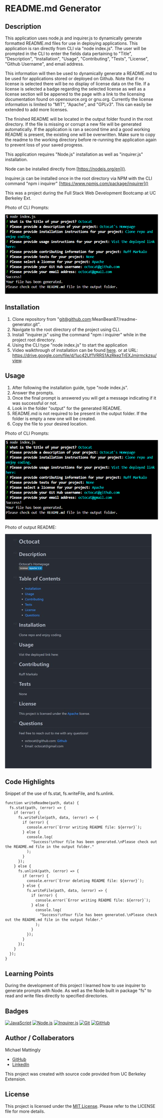 # README.md Generator

## Description

This application uses node.js and inquirer.js to dynamically generate formatted README.md files for use in deploying applications. This application is ran directly from CLI via "node index.js". The user will be prompted in the CLI to enter the fields data pertaining to "Title", "Description", "Installation", "Usage", "Contributing", "Tests", "License", "Github Username", and email address.

This information will then be used to dynamically generate a README.md to be used for applications stored or deployed on Github. Note that if no license is selected there will be no display of license data on the file.  If a license is selected a badge regarding the selected license as well as a license section will be appened to the page with a link to the licensing documentation found on opensource.org or gnu.org. Currently the license information is limited to "MIT", "Apache", and "GPLv3". This can easily be extended to add more licenses.

The finished README will be located in the output folder found in the root directory. If the file is missing or corrupt a new file will be generated automatically. If the application is ran a second time and a good working README is present, the existing one will be overwritten. Make sure to copy the readme to the working directory before re-running the application again to prevent loss of your saved progress.

This application requires "Node.js" installation as well as "inquirer.js" installation.

Node can be installed directly from [https://nodejs.org/en]().

Inquirer.js can be installed once in the root directory via NPM with the CLI command "npm i inquirer" [https://www.npmjs.com/package/inquirer]()

This was a project during the Full Stack Web Development Bootcamp at UC Berkeley Ext.

Photo of CLI Prompts:

![1689904247257](image/README/1689904247257.png)

## Installation

1. Clone repository from "git@github.com:MeanBean87/readme-generator.git".
2. Navigate to the root directory of the project using CLI.
3. Install "inquirer.js" using the command "npm i inquirer" while in the project root directory.
4. Using the CLI type "node index.js" to start the application
5. Video walkthrough of installation can be found [here](https://drive.google.com/file/d/1uc42Uf1VRRS1AzRkezTrEXJmjrmckzsu/view).  or at URL: https://drive.google.com/file/d/1uc42Uf1VRRS1AzRkezTrEXJmjrmckzsu/view.

## Usage

1. After following the installation guide, type "node index.js".
2. Answer the prompts.
3. Once the final prompt is answered you will get a message indicating if it was successful or not.
4. Look in the folder "output" for the generated README.
5. README.md is not required to be present in the output folder. If the folder is empty a new one will be created.
6. Copy the file to your desired location.

Photo of CLI Prompts:

![1689904247257](image/README/1689904247257.png)

Photo of output README:

![1689905060579](image/README/1689905060579.png)

## Code Highlights

Snippet of the use of fs.stat, fs.writeFile, and fs.unlink.

```
function writeReadme(path, data) {
  fs.stat(path, (error) => {
    if (error) {
      fs.writeFile(path, data, (error) => {
        if (error) {
          console.error(`Error writing README file: ${error}`);
        } else {
          console.log(
            "Success!\nYour file has been generated.\nPlease check out the README.md file in the output folder."
          );
        }
      });
    } else {
      fs.unlink(path, (error) => {
        if (error) {
          console.error(`Error deleting README file: ${error}`);
        } else {
          fs.writeFile(path, data, (error) => {
            if (error) {
              console.error(`Error writing README file: ${error}`);
            } else {
              console.log(
                "Success!\nYour file has been generated.\nPlease check out the README.md file in the output folder."
              );
            }
          });
        }
      });
    }
  });
}
```

## Learning Points

During the development of this project I learned how to use inquirer to generate prompts with Node. As well as the Node built in package "fs" to read and write files directly to specified directories.

## Badges

[![JavaScript](https://img.shields.io/badge/JavaScript-ES6-yellow)](https://developer.mozilla.org/en-US/docs/Web/JavaScript)
[![Node.js](https://img.shields.io/badge/Node.js-v18.16.0-green)](https://nodejs.org/)
[![Inquirer.js](https://img.shields.io/badge/Inquirer.js-v9.2.8-blue)](https://www.npmjs.com/package/inquirer)
[![Git](https://img.shields.io/badge/Git-v2.41.0-orange)](https://git-scm.com/)
[![GitHub](https://img.shields.io/badge/GitHub-MeanBean87-lightgrey)](https://github.com/MeanBean87)

## Author / Collaberators

Michael Mattingly

* [GitHub](https://github.com/MeanBean87)
* [LinkedIn](https://www.linkedin.com/in/michael-mattingly-5580b1280/)

This project was created with source code provided from UC Berkeley Extension.

## License

This project is licensed under the [MIT License](./LICENSE). Please refer to the LICENSE file for more details.
